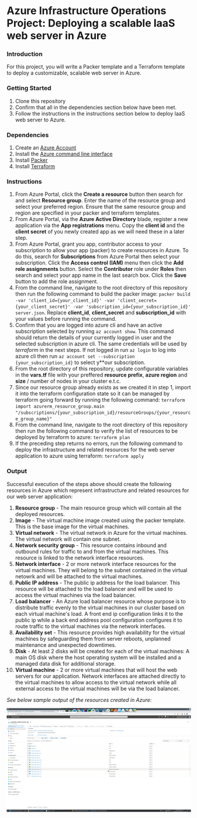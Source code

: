 # Azure Infrastructure Operations Project: Deploying a scalable IaaS web server in Azure

### Introduction
For this project, you will write a Packer template and a Terraform template to deploy a customizable, scalable web server in Azure.

### Getting Started
1. Clone this repository
2. Confirm that all in the dependencies section below have been met.
3. Follow the instructions in the instructions section below to deploy IaaS web server to Azure.

### Dependencies
1. Create an [Azure Account](https://portal.azure.com) 
2. Install the [Azure command line interface](https://docs.microsoft.com/en-us/cli/azure/install-azure-cli?view=azure-cli-latest)
3. Install [Packer](https://www.packer.io/downloads)
4. Install [Terraform](https://www.terraform.io/downloads.html)

### Instructions
1. From Azure Portal, click the **Create a resource** button then search for and select **Resource group**. Enter the name of the resource group and select your preferred region. Ensure that the same resource group and region are specified in your packer and terraform templates.
2. From Azure Portal, via the **Azure Active Directory** blade, register a new application via the **App registrations** menu. Copy the **client id** and the **client secret** of you newly created app as we will need these in a later step.
3. From Azure Portal, grant you app, contributor access to your subscription to allow your app (packer) to create resources in Azure. To do this, search for **Subscriptions** from Azure Portal then select your subscription. Click the **Access control (IAM)** menu then click the **Add role assignments** button. Select the **Contributor** role under **Roles** then search and select your app name in the last search box. Click the **Save** button to add the role assignment.
4. From the command line, navigate to the root directory of this repository then run the following command to build the packer image: `packer build -var 'client_id={your_client_id}' -var 'client_secret={your_client_secret}' -var 'subscription_id={your_subscription_id}' server.json`. Replace **client_id**, **client_secret** and **subscription_id** with your values before running the command.
5. Confirm that you are logged into azure cli and have an active subscription selected by running `az account show`. This command should return the details of your currently logged in user and the selected subscription in azure cli. The same credentials will be used by *terraform* in the next steps. If not logged in run `az login` to log into azure cli then run `az account set --subscription {your_subscription_id}` to select y**our subscription.
6. From the root directory of this repository, update configurable variables in the **vars.tf** file with your preffered **resource prefix**, **azure region** and **size** / number of nodes in your cluster e.t.c.
7. Since our resource group already exists as we created it in step 1, import it into the terraform configuration state so it can be managed by terraform going forward by running the following command: `terraform import azurerm_resource_group.main "/subscriptions/{your_subscription_id}/resourceGroups/{your_resource_group_name}"`
6. From the command line, navigate to the root directory of this repository then run the following command to verify the list of resources to be deployed by terraform to azure: `terraform plan`
7. If the preceding step returns no errors, run the following command to deploy the infrastructure and related resources for the web server application to azure using terraform: `terraform apply`

### Output
Successful execution of the steps above should create the following resources in Azure which represent infrastructure and related resources for our web server application:

1. **Resource group** - The main resource group which will contain all the deployed resources.
2. **Image** - The virtual machine image created using the packer template. This is the base image for the virtual machines.
3. **Virtual network** - The virtual network in Azure for the virtual machines. The virtual network will contain one subnet.
4. **Network security group** - This resource contains inbound and outbound rules for traffic to and from the virtual machines. This resource is linked to the network interface resources. 
5. **Network interface** - 2 or more network interface resources for the virtual machines. They will belong to the subnet contained in the virtual netowrk and will be attached to the virtual machines.
6. **Public IP address** - The public ip address for the load balancer. This resource will be attached to the load balancer and will be used to access the virtual machines via the load balancer.
7. **Load balancer** - An Azure load balancer resource whose purpose is to distribute traffic evenly to the virtual machines in our cluster based on each virtual machine's load. A front end ip configuration links it to the public ip while a back end address pool configuration configures it to route traffic to the virtual machines via the network interfaces.
8. **Availability set** - This resource provides high availability for the virtual machines by safeguarding them from server reboots, unplanned maintenance and unexpected downtimes.
9. **Disk** - At least 2 disks will be created for each of the virtual machines: A main OS disk where the host operating system will be installed and a managed data disk for additional storage.
10. **Virtual machine** - 2 or more virtual machines that will host the web servers for our application. Network interfaces are attached directly to the virtual machines to allow access to the virtual network while all external access to the virtual machines will be via the load balancer.

*See below sample output of the resources created in Azure:*

![Resources](resources.png?raw=true "Resources")